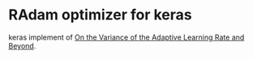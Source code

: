 # RAdam optimizer for keras

keras implement of <a href="https://arxiv.org/abs/1908.03265">On the Variance of the Adaptive Learning Rate and Beyond</a>.
